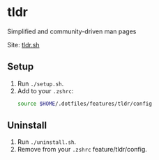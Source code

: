 # tldr

Simplified and community-driven man pages

Site: [tldr.sh](https://tldr.sh)

## Setup

1. Run `./setup.sh`.
2.  Add to your `.zshrc`:
    ```bash
    source $HOME/.dotfiles/features/tldr/config
    ```

## Uninstall

1. Run `./uninstall.sh`.
2. Remove from your `.zshrc` feature/tldr/config.
